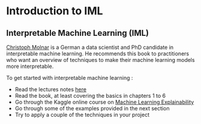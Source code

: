 # Introduction to IML

## Interpretable Machine Learning (IML)

[Christoph Molnar](https://christophm.github.io/) is a German a data scientist and PhD candidate in interpretable machine learning. He recommends this book to practitioners who want an overview of techniques to make their machine learning models more interpretable. 

To get started with interpretable machine learning :

- Read the lectures notes [here](https://github.com/jads-nl/data-science-foundation-curriculum/blob/main/data_science_foundation_curriculum/iml/interpretable-machine-learning.pdf)
- Read the book, at least covering the basics in chapters 1 to 6
- Go through the Kaggle online course on [Machine Learning Explainability](https://www.kaggle.com/learn/machine-learning-explainability)
- Go through some of the examples provided in the next section
- Try to apply a couple of the techniques in your project